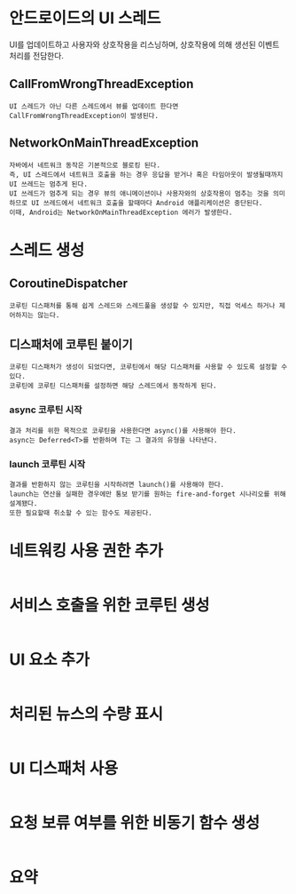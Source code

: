 # 안드로이드의 UI 스레드
UI를 업데이트하고 사용자와 상호작용을 리스닝하며, 상호작용에 의해 생선된 이벤트 처리를 전담한다.

## CallFromWrongThreadException
```
UI 스레드가 아닌 다른 스레드에서 뷰를 업데이트 한다면 CallFromWrongThreadException이 발생된다.
```

## NetworkOnMainThreadException
```
자바에서 네트워크 동작은 기본적으로 블로킹 된다. 
즉, UI 스레드에서 네트워크 호출을 하는 경우 응답을 받거나 혹은 타임아웃이 발생될때까지 UI 쓰레드는 멈추게 된다.
UI 쓰레드가 멈추게 되는 경우 뷰의 애니메이션이나 사용자와의 상호작용이 멈추는 것을 의미하므로 UI 쓰레드에서 네트워크 호출을 할때마다 Android 애플리케이션은 중단된다.
이때, Android는 NetworkOnMainThreadException 에러가 발생한다.
```

# 스레드 생성
## CoroutineDispatcher
```
코루틴 디스패처를 통해 쉽게 스레드와 스레드풀을 생성할 수 있지만, 직접 억세스 하거나 제어하지는 않는다.
```

## 디스패처에 코루틴 붙이기
```
코루틴 디스패처가 생성이 되었다면, 코루틴에서 해당 디스패처를 사용할 수 있도록 설정할 수 있다.
코루틴에 코루틴 디스패처를 설정하면 해당 스레드에서 동작하게 된다.
```

### async 코루틴 시작
```
결과 처리를 위한 목적으로 코루틴을 사용한다면 async()를 사용해야 한다.
async는 Deferred<T>를 반환하며 T는 그 결과의 유형을 나타낸다.
```

### launch 코루틴 시작
```
결과를 반환하지 않는 코루틴을 시작하려면 launch()를 사용해야 한다.
launch는 연산을 실패한 경우에만 통보 받기를 원하는 fire-and-forget 시나리오를 위해 설계됐다.
또한 필요할때 취소할 수 있는 함수도 제공된다.
```

# 네트워킹 사용 권한 추가
```
```

# 서비스 호출을 위한 코루틴 생성
```
```

# UI 요소 추가
```
```

# 처리된 뉴스의 수량 표시
```
```

# UI 디스패처 사용
```
```

# 요청 보류 여부를 위한 비동기 함수 생성
```
```

# 요약
```
```
